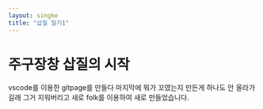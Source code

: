 ```yaml
---
layout: singke
title: "삽질 일기1"
---
```


# 주구장창 삽질의 시작 

vscode를 이용한 gitpage를 만들다 마지막에 뭐가 꼬였는지 만든게 하나도 안 올라가길래 그거 지워버리고 새로 folk를 이용하여 새로 만들었습니다.
